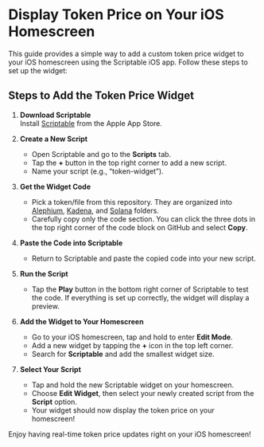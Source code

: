 # Display Token Price on Your iOS Homescreen

This guide provides a simple way to add a custom token price widget to your iOS homescreen using the Scriptable iOS app. Follow these steps to set up the widget:

## Steps to Add the Token Price Widget

1. **Download Scriptable**  
   Install [Scriptable](https://apps.apple.com/us/app/scriptable/id1405459188) from the Apple App Store.

2. **Create a New Script**  
   - Open Scriptable and go to the **Scripts** tab.
   - Tap the **+** button in the top right corner to add a new script.
   - Name your script (e.g., “token-widget”).

3. **Get the Widget Code**  
   - Pick a token/file from this repository. They are organized into [Alephium](https://github.com/wizard-ron17/Scriptable-iOS-Widgets/tree/main/Alephium%20Tokens), [Kadena](https://github.com/wizard-ron17/Scriptable-iOS-Widgets/tree/main/Kadena%20Tokens), and [Solana](https://github.com/wizard-ron17/Scriptable-iOS-Widgets/tree/main/Solana%20Tokens) folders.
   - Carefully copy only the code section. You can click the three dots in the top right corner of the code block on GitHub and select **Copy**.

4. **Paste the Code into Scriptable**  
   - Return to Scriptable and paste the copied code into your new script.

5. **Run the Script**  
   - Tap the **Play** button in the bottom right corner of Scriptable to test the code. If everything is set up correctly, the widget will display a preview.

6. **Add the Widget to Your Homescreen**  
   - Go to your iOS homescreen, tap and hold to enter **Edit Mode**.
   - Add a new widget by tapping the **+** icon in the top left corner.
   - Search for **Scriptable** and add the smallest widget size.

7. **Select Your Script**  
   - Tap and hold the new Scriptable widget on your homescreen.
   - Choose **Edit Widget**, then select your newly created script from the **Script** option.
   - Your widget should now display the token price on your homescreen!

Enjoy having real-time token price updates right on your iOS homescreen!
